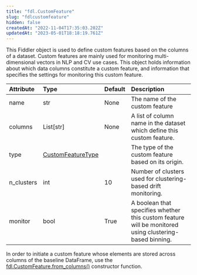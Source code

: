 ```yaml
---
title: "fdl.CustomFeature"
slug: "fdlcustomfeature"
hidden: false
createdAt: "2022-11-04T17:35:03.202Z"
updatedAt: "2023-05-01T18:18:19.761Z"
---
```

This Fiddler object is used to define custom features based on the columns of a dataset. Custom features are mainly used for monitoring multi-dimensional vectors in NLP and CV use cases. This object holds information about which data columns constitute a custom feature, and information that specifies the settings for monitoring this custom feature.

| Attribute  | Type                                          | Default | Description                                                                                            |
| :--------- | :-------------------------------------------- | :------ | :----------------------------------------------------------------------------------------------------- |
| name       | str                                           | None    | The name of the custom feature                                                                         |
| columns    | List[str]                                     | None    | A list of column name in the dataset which define this custom feature.                                 |
| type       | [CustomFeatureType](ref:fdlcustomfeaturetype) |         | The type of the custom feature based on its origin.                                                    |
| n_clusters | int                                           | 10      | Number of clusters used for clustering-based drift monitoring.                                         |
| monitor    | bool                                          | True    | A boolean that specifies whether this custom feature will be monitored using clustering-based binning. |

In order to initiate a custom feature whose elements are stored across columns of the baseline DataFrame, use the [fdl.CustomFeature.from_columns()](ref:fdlcustomfeaturefrom_columns) constructor function.